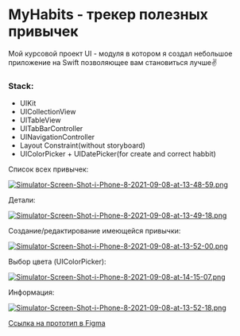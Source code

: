 #  MyHabits - трекер полезных привычек
Мой курсовой проект UI - модуля в котором я создал небольшое приложение на Swift позволяющее вам становиться лучше✌️
### Stack:
- UIKit
- UICollectionView
- UITableView
- UITabBarController
- UINavigationController
- Layout Constraint(without storyboard)
- UIColorPicker + UIDatePicker(for create and correct habbit)

Список всех привычек: 

[![Simulator-Screen-Shot-i-Phone-8-2021-09-08-at-13-48-59.png](https://i.postimg.cc/G3TfwwGC/Simulator-Screen-Shot-i-Phone-8-2021-09-08-at-13-48-59.png)](https://postimg.cc/DmF6LNxj)

Детали: 

[![Simulator-Screen-Shot-i-Phone-8-2021-09-08-at-13-49-18.png](https://i.postimg.cc/bJFnTB3Y/Simulator-Screen-Shot-i-Phone-8-2021-09-08-at-13-49-18.png)](https://postimg.cc/sQ71fKkb)


Создание/редактирование имеющейся привычки: 

[![Simulator-Screen-Shot-i-Phone-8-2021-09-08-at-13-52-00.png](https://i.postimg.cc/yxgQK5dW/Simulator-Screen-Shot-i-Phone-8-2021-09-08-at-13-52-00.png)](https://postimg.cc/n9xYY3qt)

Выбор цвета (UIColorPicker): 

[![Simulator-Screen-Shot-i-Phone-8-2021-09-08-at-14-15-07.png](https://i.postimg.cc/9FzRm2CL/Simulator-Screen-Shot-i-Phone-8-2021-09-08-at-14-15-07.png)](https://postimg.cc/SJFNdwX9)

Информация: 

[![Simulator-Screen-Shot-i-Phone-8-2021-09-08-at-13-52-18.png](https://i.postimg.cc/ZKknSds5/Simulator-Screen-Shot-i-Phone-8-2021-09-08-at-13-52-18.png)](https://postimg.cc/grDmynPC)

[Ссылка на прототип в Figma](https://www.figma.com/proto/LSFWbwp1h8uAZ6NVbSyjHZ/Habit-tracker-Figma-Interactive?scaling=scale-down&page-id=0%3A1&node-id=101%3A1882)

